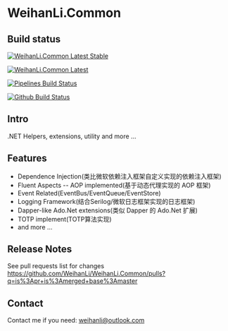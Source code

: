 # WeihanLi.Common

## Build status

[![WeihanLi.Common Latest Stable](https://img.shields.io/nuget/v/WeihanLi.Common.svg)](https://www.nuget.org/packages/WeihanLi.Common/)

[![WeihanLi.Common Latest](https://img.shields.io/nuget/vpre/WeihanLi.Common)](https://www.nuget.org/packages/WeihanLi.Common/absoluteLatest)

[![Pipelines Build Status](https://weihanli.visualstudio.com/Pipelines/_apis/build/status/WeihanLi.WeihanLi.Common?branchName=dev)](https://weihanli.visualstudio.com/Pipelines/_build/latest?definitionId=16&branchName=dev)

[![Github Build Status](https://github.com/WeihanLi/WeihanLi.Common/workflows/dotnetcore/badge.svg?branch=dev)](https://github.com/WeihanLi/WeihanLi.Common/actions?query=workflow%3Adotnetcore+branch%3Adev)

## Intro

.NET Helpers, extensions, utility and more ...

## Features

- Dependence Injection(类比微软依赖注入框架自定义实现的依赖注入框架)
- Fluent Aspects -- AOP implemented(基于动态代理实现的 AOP 框架)
- Event Related(EventBus/EventQueue/EventStore)
- Logging Framework(结合Serilog/微软日志框架实现的日志框架)
- Dapper-like Ado.Net extensions(类似 Dapper 的 Ado.Net 扩展)
- TOTP implement(TOTP算法实现)
- and more ...

## Release Notes

See pull requests list for changes <https://github.com/WeihanLi/WeihanLi.Common/pulls?q=is%3Apr+is%3Amerged+base%3Amaster>

## Contact

Contact me if you need: <weihanli@outlook.com>
